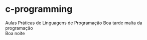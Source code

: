 # c-programming
Aulas Práticas de Linguagens de Programação
Boa tarde malta da programação  
Boa noite
